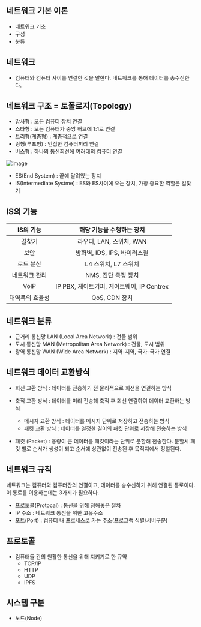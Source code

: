 ## 네트워크 기본 이론 
- 네트워크 기초
- 구성
- 분류

## 네트워크 
- 컴퓨터와 컴퓨터 사이를 연결한 것을 말한다. 네트워크를 통해 데이터를 송수신한다.

## 네트워크 구조 = 토폴로지(Topology)

- 망사형 : 모든 컴퓨터 장치 연결
- 스타형 : 모든 컴퓨터가 중앙 허브에 1:1로 연결
- 트리형(계층형) : 계층적으로 연결
- 링형(루프형) : 인접한 컴퓨터끼리 연결
- 버스형 : 하나의 통신회선에 여러대의 컴퓨터 연결

![image](https://user-images.githubusercontent.com/81672260/147171318-fa886f46-cc0d-4050-92ed-0eac135fb97c.png)

- ES(End System) : 끝에 달려있는 장치
- IS(Intermediate Systme) : ES와 ES사이에 오는 장치, 가장 중요한 역할은 길찾기

## IS의 기능

| IS의 기능  | 해당 기능을 수행하는 장치  |
|:---:|:---:|
| 길찾기 | 라우터, LAN, 스위치, WAN  | 
| 보안 | 방화벽, IDS, IPS, 바이러스월  |
| 로드 분산| L4 스위치, L7 스위치|
| 네트워크 관리 | NMS, 진단 측정 장치 |
| VoIP | IP PBX, 게이트키퍼, 게이트웨이, IP Centrex |
| 대역폭의 효율성 | QoS, CDN 장치 |

## 네트워크 분류
- 근거리 통신망 LAN (Local Area Network) : 건물 범위
- 도시 통신망 MAN (Metropolitan Area Network) : 건물, 도시 범위
- 광역 통신망 WAN (Wide Area Network) : 지역-지역, 국가-국가 연결

## 네트워크 데이터 교환방식
- 회신 교환 방식 : 데이터를 전송하기 전 물리적으로 회선을 연결하는 방식
- 축적 교환 방식 : 데이터를 미리 전송해 축적 후 회선 연결하여 데이터 교환하는 방식
  - 메시지 교환 방식 : 데이터를 메시지 단위로 저장하고 전송하는 방식
  - 패킷 교환 방식 : 데이터를 일정한 길이의 패킷 단위로 저장해 전송하는 방식

- 패킷 (Packet) : 용량이 큰 데이터를 패킷이라는 단위로 분할해 전송한다. 분할시 패킷 별로 순서가 생성이 되고 순서에 상관없이 전송된 후 목적지에서 정렬된다.

## 네트워크 규칙

네트워크는 컴퓨터와 컴퓨터간의 연결이고, 데이터를 송수신하기 위해 연결된 통로이다. 이 통로를 이용하는데는 3가지가 필요하다.

- 프로토콜(Protocal) : 통신을 위해 정해놓은 절차
- IP 주소 : 네트워크 통신을 위한 고유주소
- 포트(Port) : 컴퓨터 내 프로세스로 가는 주소(프로그램 식별/서버구분)


## 프로토콜
- 컴퓨터들 간의 원활한 통신을 위해 지키기로 한 규약
  - TCP/IP
  - HTTP
  - UDP
  - IPFS

## 시스템 구분
- 노드(Node)
